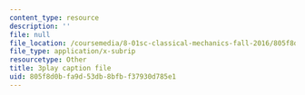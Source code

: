 ```yaml
---
content_type: resource
description: ''
file: null
file_location: /coursemedia/8-01sc-classical-mechanics-fall-2016/805f8d0bfa9d53db8bfbf37930d785e1_ykwNGB9kuaA.vtt
file_type: application/x-subrip
resourcetype: Other
title: 3play caption file
uid: 805f8d0b-fa9d-53db-8bfb-f37930d785e1
---
```

